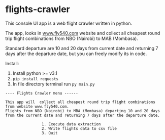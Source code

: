 # flights-crawler

This console UI app is a web flight crawler written in python.

The app, looks in www.fly540.com website and collect all cheapest round trip flight combinations from NBO (Nairobi) to MAB (Mombasa).

Standard departure are 10 and 20 days from current date and returning 7 days after the departure date, but you can freely modify its in code.

Install:

1. Install python >= v3.1
2. `pip install requests`
3. In file directory terminal run `py main.py`

```
---- Flights Crawler menu ------
  
This app will  collect all cheapest round trip flight combinations from website www.fly540.com.
Flights from NBO (Nairobi) to MBA (Mombasa) departing 10 and 20 days from the current date and returning 7 days after the departure date. 

                1. Execute data extraction
                2. Write flights data to csv file
                3. Quit
```
